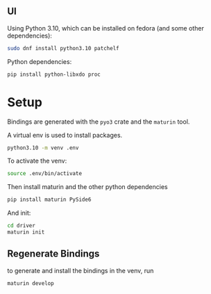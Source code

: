 ## UI

Using Python 3.10, which can be installed on fedora (and some other dependencies):
```bash
sudo dnf install python3.10 patchelf
```

Python dependencies:
```bash
pip install python-libxdo proc
```

# Setup
Bindings are generated with the `pyo3` crate and the `maturin` tool.

A virtual env is used to install packages.

```bash
python3.10 -m venv .env
```

To activate the venv:
```bash
source .env/bin/activate
```

Then install maturin and the other python dependencies
```bash
pip install maturin PySide6
```

And init:
```bash
cd driver
maturin init
```

## Regenerate Bindings
to generate and install the bindings in the venv, run
```bash
maturin develop
```